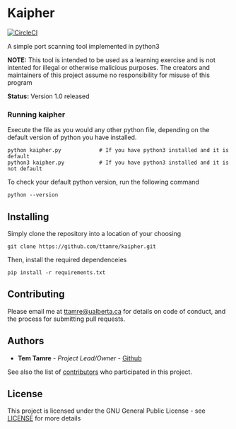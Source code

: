 # Kaipher
[![CircleCI](https://circleci.com/gh/ttamre/Kaipher/tree/master.svg?style=svg)](https://circleci.com/gh/ttamre/Kaipher/tree/master)

A simple port scanning tool implemented in python3

**NOTE:** This tool is intended to be used as a learning exercise and is not intented for illegal or otherwise malicious purposes. The creators and maintainers of this project assume no responsibility for misuse of this program

**Status:** Version 1.0 released


### Running kaipher
Execute the file as you would any other python file, depending on the default version of python you have installed.
```
python kaipher.py            # If you have python3 installed and it is default
python3 kaipher.py           # If you have python3 installed and it is not default
```

To check your default python version, run the following command
```
python --version
```

## Installing
Simply clone the repository into a location of your choosing
```
git clone https://github.com/ttamre/kaipher.git
```

Then, install the required dependenceies
```
pip install -r requirements.txt
```

## Contributing

Please email me at ttamre@ualberta.ca for details on code of conduct, and the process for submitting pull requests.

## Authors

* **Tem Tamre** - *Project Lead/Owner* - [Github](https://github.com/ttamre)

See also the list of [contributors](https://github.com/ttamre/kaipher/graphs/contributors) who participated in this project.

## License

This project is licensed under the GNU General Public License - see [LICENSE](LICENSE) for more details
